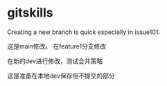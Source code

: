 # gitskills

Creating a new branch is quick especially in issue101. 

这是main修改。
在feature1分支修改

在新的dev进行修改，测试合并策略


这是准备在本地dev保存但不提交的部分

